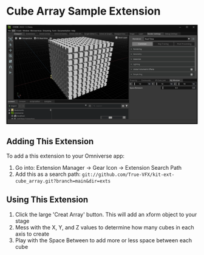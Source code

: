# Cube Array Sample Extension
![Cube Array Sample Preview](../data/preview.png)

## Adding This Extension

To add a this extension to your Omniverse app:
1. Go into: Extension Manager -> Gear Icon -> Extension Search Path
2. Add this as a search path: `git://github.com/True-VFX/kit-ext-cube_array.git?branch=main&dir=exts`

## Using This Extension

1. Click the large 'Creat Array' button. This will add an xform object to your stage
2. Mess with the X, Y, and Z values to determine how many cubes in each axis to create
3. Play with the Space Between to add more or less space between each cube
